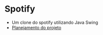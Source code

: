 # Spotify

- Um clone do spotify utilizando Java Swing 
- [Planejamento do projeto](https://occipital-seaplane-078.notion.site/Trabalho-POO2-Spotify-e50897a9cdfe435c831fd503b75cf390) 

